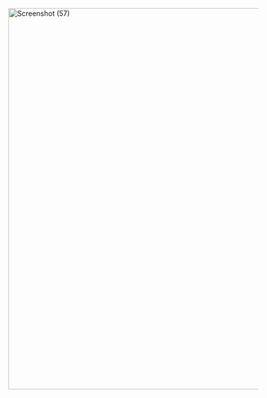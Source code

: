 <img width="1366" height="768" alt="Screenshot (57)" src="https://github.com/user-attachments/assets/12a05de7-ed65-4dca-87e8-7104e6d354c9" />
